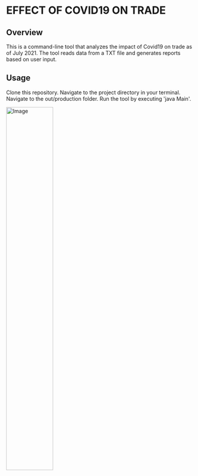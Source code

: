 # EFFECT OF COVID19 ON TRADE

## Overview
This is a command-line tool that analyzes the impact of Covid19 on trade as of July 2021. 
The tool reads data from a TXT file and generates reports based on user input.

## Usage
Clone this repository.
Navigate to the project directory in your terminal.
Navigate to the out/production folder.
Run the tool by executing 'java Main'.

<img src="https://user-images.githubusercontent.com/115504418/235936860-a46c9386-856a-49a4-9f57-91f65ec03d42.png" alt="Image" style="width: 50%;">


